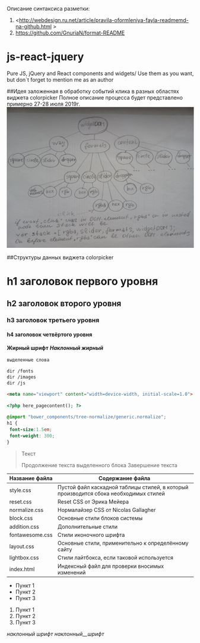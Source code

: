 Описание синтаксиса разметки: 
1. <http://webdesign.ru.net/article/pravila-oformleniya-fayla-readmemd-na-github.html >
2. <https://github.com/GnuriaN/format-README>

# js-react-jquery
Pure JS, jQuery and React components and widgets/ Use them as you want, but don`t forget to mention me as an author

##Идея заложенная в обработку событий клика в разных областях виджета colorpicker
Полное описание процесса будет представлено примерно 27-28 июля 2019г.
![DOM-дерево виджета](/img/IMG_20190725_194412.jpg)

##Структуры данных виджета colorpicker

h1 заголовок первого уровня
=====================

h2 заголовок второго уровня
-----------------------------------

### h3 заголовок третьего уровня

#### h4 заголовок четвёртого уровня

**Жирный шрифт**
***Наклонный жирный***

`выделенные слова`

    dir /fonts
    dir /images
    dir /js

```html
<meta name="viewport" content="width=device-width, initial-scale=1.0">
```

```php
<?php here_pagecontent(); ?>
```

```scss /* или css */
@import "bower_components/tree-normalize/generic.normalize";
h1 {
 font-size:1.5em;
 font-weight: 300;
}
```

> Текст
> 
> Продолжение текста выделенного блока
> Завершение текста

Название файла  | Содержание файла
----------------|----------------------
style.css       | Пустой файл каскадной таблицы стилей, в который производится сбока необходимых стилей
reset.css       | Reset CSS от Эрика Мейера
normalize.css   | Нормалайзер CSS от Nicolas Gallagher
block.css       | Основные стили блоков системы
addition.css    | Дополнительные стили
fontawesome.css | Стили иконочного шрифта
layout.css      | Основные стили, применительно к определённому сайту
lightbox.css    | Стили лайтбокса, если таковой используется
index.html      | Индексный файл для проверки вносимых изменений

* Пункт 1
* Пункт 2
* Пункт 3

1. Пункт 1
2. Пункт 2
3. Пункт 3

_наклонный_ _шрифт_ _наклонный__шрифт_

